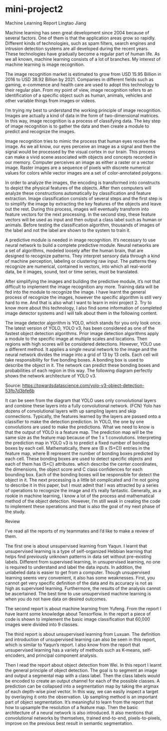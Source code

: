 # mini-project2
Machine Learning Report
Lingtao Jiang

Machine learning has seen great development since 2004 because of several factors. One of them is that the application areas grow so rapidly. Different kinds of technologies, such as spam filters, search engines and intrusion detection systems are all developed during the recent years. These technologies have gradually become a regular part of human life.
As we all known, machine learning consists of a lot of branches. My interest of machine learning is image recognition. 

The image recognition market is estimated to grow from USD 15.95 Billion in 2016 to USD 38.92 Billion by 2021. Companies in different fields such as gaming, e-commence and health care are used to adopt this technology to their regular plan. From my point of view, image recognition refers to an identification of a specific object such as human, animals, vehicles and other variable things from images or videos.
 
I’m trying my best to understand the working principle of image recognition. Images are actually a kind of data in the form of two-dimensional matrices. In this way, image recognition is a process of classifying data. The key step of image recognition is to gather the data and then create a module to predict and recognize the images.
 
Image recognition tries to mimic the process that human eyes receive the image. As we all know, our eyes perceive an image as a signal and then the signal would be processed by the visual cortex in our brain. This process can make a vivid scene associated with objects and concepts recorded in our memory. Computer perceives an image as either a raster or a vector image. Raster images are a sequence of pixels with discrete numerical values for colors while vector images are a set of color-annotated polygons.

In order to analyze the images, the encoding is transformed into constructs to depict the physical features of the objects. After then computers will analyze these constructions automatically by classification and feature extraction. Image classification consists of several steps and the first step is to simplify the image by extracting the key features of the objects and leave out the rest. During this process, images will eventually transform into feature vectors for the next processing. In the second step, these feature vectors will be used as input and then output a class label such as human or animals. Before testing the classification algorithm, thousands of images of the label and not the label are shown to the system to train it. 
 
A predictive module is needed in image recognition. It’s necessary to use neural network to build a complete predictive module. Neural networks are a set of algorithms, modeled loosely after the human brain, that are designed to recognize patterns. They interpret sensory data through a kind of machine perception, labeling or clustering raw input. The patterns they recognize are numerical, contained in vectors, into which all real-world data, be it images, sound, text or time series, must be translated.

After simplifying the images and building the predictive module, it’s not that difficult to implement the image recognition any more. Training data will be fed into the module to recognize the image. I have learnt the general process of recognize the images, however the specific algorithm is still very hard to me. And that is also what I want to learn in mini project 2. Try to know more about this technology, I also find some information of completed image detector systems and I will talk about them in the following content.

The image detector algorithm is YOLO, which stands for you only look once. The latest version of YOLO, YOLO v3, has been considered as one of the fastest object detection algorithms. Prior image detection algorithms apply a module to the specific image at multiple scales and locations. Then regions with high scores will be considered detections. However, YOLO use a different method. It applies a single neural network to the image and the neural network divides the image into a grid of 13 by 13 cells. Each cell will take responsibility for five bonding boxes. A bonding box is used to describe the object in it. The network can predict these bonding boxes and probabilities of each region in this way. The following diagram perfectly shows the network architecture of YOLO v3.
  

Source: https://towardsdatascience.com/yolo-v3-object-detection-53fb7d3bfe6b

It can be seen from the diagram that YOLO uses only convolutional layers and combine these layers into a fully convolutional network. (FCN) Yolo has dozens of convolutional layers with up sampling layers and skip connections. Typically, the features learned by the layers are passed onto a classifier to make the detection prediction. In YOLO, the one by one convolutions are used to make the predictions. What we need to know is that the output of YOLO is a feature map. The prediction map will be the same size as the feature map because of the 1 x 1 convolutions. Interpreting the prediction map in YOLO v3 is to predict a fixed number of bonding boxes by each cell.
Mathematically, there are (B x (5+C)) entries in the feature map, where B represent the number of bonding boxes predicted by each cell. These bonding boxes are used to detect specific objects and each of them has (5+C) attributes. which describe the center coordinates, the dimensions, the object score and C class confidences for each bounding box. Each of the bonding boxes will be responsible for detect the object in it.
The next processing is a little bit complicated and I’m not going to describe it in this paper, but I must admit that I was attracted by a series of operations to recognize the image and it’s really fantastic. Generally, as a rookie in machine learning, I know a lot of the process and mathematical method of the object detection. However, I’m still weak in creating the code to implement these operations and that is also the goal of my next phase of the study.   


Review

I’ve read all the reports of my teammates and I’d like to make a review of them.

The first one is about unsupervised learning from Yaqun. I learnt that unsupervised learning is a type of self-organized Hebbian learning that helps find previously unknown patterns in data set without pre-existing labels. Different from supervised learning, in unsupervised learning, no one is required to understand and label the data inputs. In addition, the unlabeled data is easier to get from a computer. Though unsupervised learning seems very convenient, it also has some weaknesses. First, you cannot get very specific definition of the data and its accuracy is not as high as supervised learning. Furthermore, the results of the analysis cannot be ascertained. The best time to use unsupervised machine learning is when you do not have data on desired outcomes.

The second report is about machine learning from Yufeng. From the report I have learnt some knowledge about Tensorflow. In the report a piece of code is shown to implement the basic image classification that 60,000 images were divided into 9 classes.

The third report is about unsupervised learning from Luxuan. The definition and introduction of unsupervised learning can also be seen in this report, which is similar to Yaqun’s report. I also know from the report that unsupervised learning has a variety of methods such as K-means, self-encoders, and principal component analysis.

Then I read the report about object detection from Wei. In this report I learnt the general principle of object detection. The goal is to segment an image and output a segmental map with a class label. Then the class labels would be encoded to create an output channel for each of the possible classes. A prediction can be collapsed into a segmentation map by taking the argmax of each depth-wise pixel vector. In this way, we can easily inspect a target by overlaying it onto the observation. Up sampling method is an important part of object segmentation. It’s meaningful to learn from the report that how to upsample the resolution of a feature map. Then the basic architecture of a neural network is also introduced. It also mentions that convolutional networks by themselves, trained end-to-end, pixels-to-pixels, improve on the previous best result in semantic segmentation.



